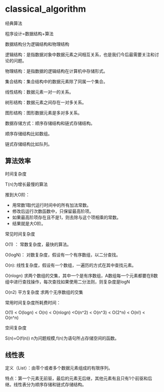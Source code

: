 # classical_algorithm
经典算法

程序设计=数据结构+算法

数据结构分为逻辑结构和物理结构

逻辑结构：是指数据对象中数据元素之间相互关系，也是我们今后最需要关注和讨论的问题。

物理结构：是指数据的逻辑结构在计算机中存储形式。

集合结构：集合结构中的数据元素除了同属一个集合。

线性结构：数据元素一对一的关系。

树形结构：数据元素之间存在一对多关系。

图形结构：图形数据元素是多对多关系。

数据存储方式：顺序存储结构和链式存储结构。

顺序存储结构比如数组。

链式存储结构比如队列。

## 算法效率

时间复杂度

T(n)为增长最慢的算法

推到大O阶：
* 用常数1取代运行时间中的所有加法常数。
* 修改后运行次数函数中，只保留最高阶项。
* 如果最高阶项存在且不是1，则去除与这个项相乘的常数。
* 结果就是大O阶。

常见时间复杂度

O(1) ：
常数复杂度，最快的算法。

O(logN)：
对数复杂度，假设有一个有序数组，以二分查找。

O(n):
线性复杂度，假设有一个数组，一遍历的方式在其中查找元素。

O(nlogn)
求两个数组的交集，其中一个是有序数组，A数组每一个元素都要在B数组中进行查找操作，每次查找如果使用二分法则，则复杂度是logN

O(n2)
平方复杂度
求两个无序数组的交集

常用时间复杂度所耗费时间：

O(1) < O(logn) < O(n) < O(nlogn) <O(n^2) < O(n^3) < O(2^n) < O(n!) < O(n^n)

空间复杂度

S(n)=O(f(n))
n为问题规模,f(n)为语句所占存储空间的函数。


## 线性表
定义（List）：由零个或者多个数据元素组成的有限序列。

特点：第一个元素无前驱，最后的元素无后继，其他元素有且只有1个前驱和后继。线性表分为顺序存储和链式存储结构。





<!--  
排序 

插入排序类

选择排序类

交换排序类 
-->

